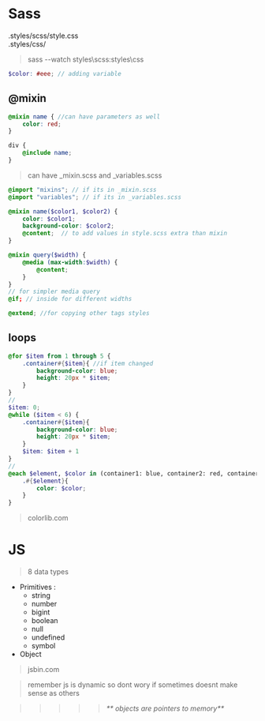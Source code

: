 # Sass
.styles/scss/style.css  
.styles/css/
> sass --watch  styles\scss:styles\css

```scss
$color: #eee; // adding variable
```
## @mixin
```scss
@mixin name { //can have parameters as well
    color: red;
}

div {
    @include name;
}
```
> can have _mixin.scss and _variables.scss
```scss
@import "mixins"; // if its in _mixin.scss
@import "variables"; // if its in _variables.scss
```

```scss
@mixin name($color1, $color2) {
    color: $color1;
    background-color: $color2;
    @content;  // to add values in style.scss extra than mixin
}
```
```scss
@mixin query($width) {
    @media (max-width:$width) {
        @content;
    }
}
// for simpler media query
@if; // inside for different widths
```
```scss
@extend; //for copying other tags styles
```
## loops
```scss
@for $item from 1 through 5 {
    .container#{$item}{ //if item changed
        background-color: blue;
        height: 20px * $item;
    }
}
//
$item: 0;
@while ($item < 6) {
    .container#{$item}{
        background-color: blue;
        height: 20px * $item;
    }
    $item: $item + 1 
}
//
@each $element, $color in (container1: blue, container2: red, container3: green) {
    .#{$element}{
        color: $color;
    }
}

```
> colorlib.com

# JS

> 8 data types
- Primitives :
    + string
    + number
    + bigint
    + boolean
    + null
    + undefined
    + symbol
- Object

> jsbin.com

> remember js is dynamic so dont wory if sometimes doesnt make sense as others

>>>>>_** objects are pointers to memory**_








